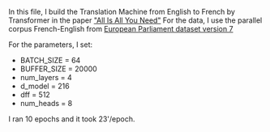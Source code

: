 In this file, I build the Translation Machine from English to French by Transformer in the paper ["All Is All You Need"](https://arxiv.org/abs/1706.03762)
For the data, I use the parallel corpus French-English from [European Parliament dataset version 7](https://www.statmt.org/europarl/)

For the parameters, I set:
 + BATCH_SIZE = 64
 + BUFFER_SIZE = 20000
 + num_layers = 4
 + d_model = 216
 + dff = 512 
 + num_heads = 8 
 
I ran 10 epochs and it took 23'/epoch.
